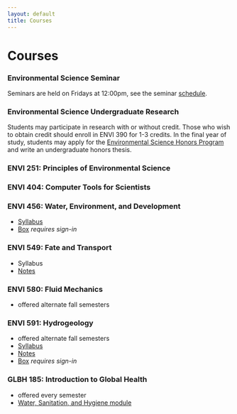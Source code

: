 ```yaml
---
layout: default
title: Courses
---
```

# Courses  
### Environmental Science Seminar  
Seminars are held on Fridays at 12:00pm, see the seminar [schedule](seminar.html).

### Environmental Science Undergraduate Research  
Students may participate in research with or without credit.  Those who wish to obtain credit should enroll in ENVI 390 for 1-3 credits.  In the final year of study, students may apply for the [Environmental Science Honors Program](eshonors.html) and write an undergraduate honors thesis.  

### ENVI 251: Principles of Environmental Science  

### ENVI 404: Computer Tools for Scientists

### ENVI 456: Water, Environment, and Development  
- [Syllabus](waterdev.html)  
- [Box](https://duq.box.com/s/m6hrov7c0hr3b3m80qj8kjybva3255pa) *requires sign-in*  

### ENVI 549: Fate and Transport
- Syllabus  
- [Notes](https://docs.google.com/document/d/1Glu4YVzrBd1Vb8NBpd6cjkDLx4QI3rKECcA3CqS-B50/edit?usp=sharing)  

### ENVI 580: Fluid Mechanics
- offered alternate fall semesters  

### ENVI 591: Hydrogeology  
- offered alternate fall semesters  
- [Syllabus](hydrogeology.html)  
- [Notes](https://docs.google.com/document/d/1Jumze-WRh4buNz9cWJKi1vckcBNn0ThL_W76oVFIhUo/edit?usp=sharing)  
- [Box](https://duq.box.com/s/7b9pc0aq74dgho3ypbhs4o2gz8e4a7jc) *requires sign-in*  

### GLBH 185: Introduction to Global Health  
- offered every semester  
- [Water, Sanitation, and Hygiene module](https://sites.google.com/view/duq-hydro-wash-unit/home)  


